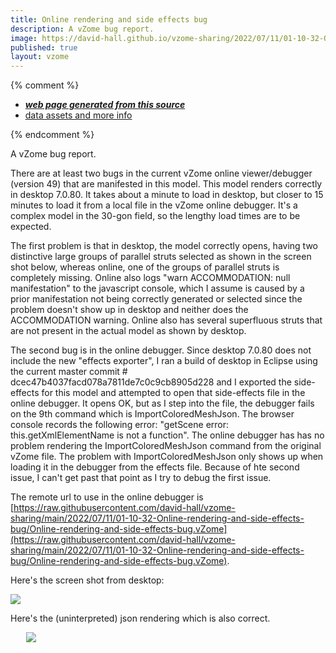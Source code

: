 ```yaml
---
title: Online rendering and side effects bug
description: A vZome bug report.
image: https://david-hall.github.io/vzome-sharing/2022/07/11/01-10-32-Online-rendering-and-side-effects-bug/Online-rendering-and-side-effects-bug.png
published: true
layout: vzome
---
```


{% comment %}
 - [***web page generated from this source***](<https://david-hall.github.io/vzome-sharing/2022/07/11/Online-rendering-and-side-effects-bug-01-10-32.html>)
 - [data assets and more info](<https://github.com/david-hall/vzome-sharing/tree/main/2022/07/11/01-10-32-Online-rendering-and-side-effects-bug/>)
 
{% endcomment %}

A vZome bug report.

There are at least two bugs in the current vZome online viewer/debugger (version 49) that are manifested in this model.
This model renders correctly in desktop 7.0.80. It takes about a minute to load in desktop, but closer to 15 minutes to load it from a local file in the vZome online debugger. It's a complex model in the 30-gon field, so the lengthy load times are to be expected.

The first problem is that in desktop, the model correctly opens, having two distinctive large groups of parallel struts selected as shown in the screen shot below, whereas online, one of the groups of parallel struts is completely missing. Online also logs "warn ACCOMMODATION: null manifestation" to the javascript console, which I assume is caused by a prior manifestation not being correctly generated or selected since the problem doesn't show up in desktop and neither does the ACCOMMODATION warning. Online also has several superfluous struts that are not present in the actual model as shown by desktop.

The second bug is in the online debugger. Since desktop 7.0.80 does not include the new "effects exporter", I ran a build of desktop in Eclipse using the current master commit # dcec47b4037facd078a7811de7c0c9cb8905d228 and I exported the side-effects for this model and attempted to open that side-effects file in the online debugger. It opens OK, but as I step into the file, the debugger fails on the 9th command which is ImportColoredMeshJson. The browser console records the following error: "getScene error: this.getXmlElementName is not a function". The online debugger has has no problem rendering the ImportColoredMeshJson command from the original vZome file. The problem with ImportColoredMeshJson only shows up when loading it in the debugger from the effects file. Because of hte second issue, I can't get past that point as I try to debug the first issue.

The remote url to use in the online debugger is [https://raw.githubusercontent.com/david-hall/vzome-sharing/main/2022/07/11/01-10-32-Online-rendering-and-side-effects-bug/Online-rendering-and-side-effects-bug.vZome](https://raw.githubusercontent.com/david-hall/vzome-sharing/main/2022/07/11/01-10-32-Online-rendering-and-side-effects-bug/Online-rendering-and-side-effects-bug.vZome).
 
Here's the screen shot from desktop:

<img src="https://david-hall.github.io/vzome-sharing/2022/07/11/01-10-32-Online-rendering-and-side-effects-bug/Online-rendering-and-side-effects-bug.png" />

Here's the (uninterpreted) json rendering which is also correct.

<vzome-viewer style="width: 87%; height: 60vh; margin: 5%"
       src="https://david-hall.github.io/vzome-sharing/2022/07/11/01-10-32-Online-rendering-and-side-effects-bug/Online-rendering-and-side-effects-bug.vZome" >
  <img src="https://david-hall.github.io/vzome-sharing/2022/07/11/01-10-32-Online-rendering-and-side-effects-bug/Online-rendering-and-side-effects-bug.png" />
</vzome-viewer>

